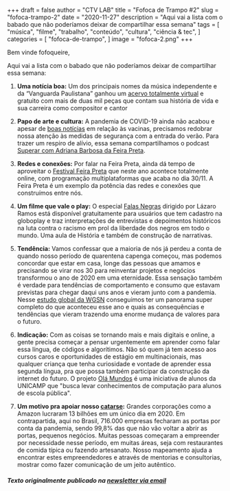 +++
draft = false
author = "CTV LAB"
title = "Fofoca de Trampo #2"
slug = "fofoca-trampo-2"
date = "2020-11-27"
description = "Aqui vai a lista com o babado que não poderíamos deixar de compartilhar essa semana"
tags = [
    "música",
    "filme",
    "trabalho",
    "conteúdo",
    "cultura",
    "ciência & tec",
]
categories = [
    "fofoca-de-trampo",
]
image = "fofoca-2.png"
+++

Bem vinde fofoqueire, 

Aqui vai a lista com o babado que não poderíamos deixar de compartilhar essa semana:

1. **Uma notícia boa:** Um dos principais nomes da música independente e da “Vanguarda Paulistana” ganhou um [acervo totalmente virtual](https://www.itamarassumpcao.com) e gratuito com mais de duas mil peças que contam sua história de vida e sua carreira como compositor e cantor

2. **Papo de arte e cultura:** A pandemia de COVID-19 ainda não acabou e apesar de [boas notícias](https://www.instagram.com/p/CH_KcKElP4O/) em relação às vacinas, precisamos redobrar nossa atenção às medidas de segurança com a entrada do verão. Para trazer um respiro de alívio, essa semana compartilhamos o podcast [Superar com Adriana Barbosa da Feira Preta](https://open.spotify.com/show/3zAfOy6UWIiCzQs0a9kZqF?si=RNU7cAcqQ6iyMtt04XI0IQ&nd=1). 

3. **Redes e conexões:**  Por falar na Feira Preta, ainda dá tempo de aproveitar o  [Festival Feira Preta](http://festivalfeirapreta.com.br/sobre-o-festival/) que neste ano acontece totalmente online, com programação multiplataformas que acaba no dia 30/11. A Feira Preta é um exemplo da potência das redes e conexões que construímos entre nós. 

4. **Um filme que vale o play:** O especial [Falas Negras](https://globoplay.globo.com/falas-negras/t/z6LZyVJrhJ/) dirigido por Lázaro Ramos está disponível gratuitamente para usuários que tem cadastro na globoplay e traz interpretações de entrevistas e depoimentos históricos na luta contra o racismo em prol da liberdade dos negros em todo o mundo. Uma aula de História e também de construção de narrativas. 

5. **Tendência:** Vamos confessar que a maioria de nós já perdeu a conta de quando nosso período de quarentena capenga começou, mas podemos concordar que estar em casa, longe das pessoas que amamos e precisando se virar nos 30 para reinventar projetos e negócios transformou o ano de 2020 em uma eternidade. Essa sensação também é verdade para tendências de comportamento e consumo que estavam previstas para chegar daqui uns anos e vieram junto com a pandemia. Nesse [estudo global da WGSN](https://createtomorrowwgsn.com/2110643-wp-the-value-shift-pt/) conseguimos ter um panorama super completo do que aconteceu esse ano e quais as consequências e tendências que vieram trazendo uma enorme mudança de valores para o futuro. 

6. **Indicação:**  Com as coisas se tornando mais e mais digitais e online, a gente precisa começar a pensar urgentemente em aprender como falar essa língua, de códigos e algorítimos. Não só quem já tem acesso aos cursos caros e oportunidades de estágio em multinacionais, mas qualquer criança que tenha curiosidade e vontade de aprender essa segunda língua, pra que possa também participar da construção da internet do futuro. O projeto [Olá Mundos](https://www.instagram.com/olamundos/) é uma iniciativa de alunos da UNICAMP que "busca levar conhecimentos de computação para alunos de escola pública".

7. **Um motivo pra apoiar nosso [catarse](https://www.catarse.me/ctvlab):**  Grandes corporações como a Amazon lucraram 13 bilhões em um único dia em 2020. Em contrapartida, aqui no Brasil, 716.000 empresas fecharam as portas por conta da pandemia, sendo 99,8% das que não vão voltar a abrir as portas, pequenos negócios. Muitas pessoas começaram a empreender por necessidade nesse período, em muitas áreas, seja com restaurantes de comida típica ou fazendo artesanato. Nosso mapeamento ajuda a encontrar estes empreendedores e através de mentorias e consultorias, mostrar como fazer comunicação de um jeito autêntico.

##### Texto originalmente publicado na [newsletter via email](https://us18.campaign-archive.com/?u=58457e5732f0a40dd5cccccfe&id=57918f0f7d)